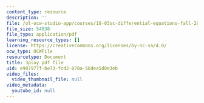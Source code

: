 ```yaml
---
content_type: resource
description: ''
file: /ol-ocw-studio-app/courses/18-03sc-differential-equations-fall-2011/e907977fbe73fcd2870a56dea5d0e3eb_te6Mplq3DCU.pdf
file_size: 54038
file_type: application/pdf
learning_resource_types: []
license: https://creativecommons.org/licenses/by-nc-sa/4.0/
ocw_type: OCWFile
resourcetype: Document
title: 3play pdf file
uid: e907977f-be73-fcd2-870a-56dea5d0e3eb
video_files:
  video_thumbnail_file: null
video_metadata:
  youtube_id: null
---
```

